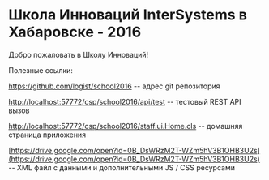 # Школа Инноваций InterSystems в Хабаровске - 2016

Добро пожаловать в Школу Инноваций!

Полезные ссылки: 

https://github.com/logist/school2016 -- адрес git репозитория

[http://localhost:57772/csp/school2016/api/test](http://localhost:57772/csp/school2016/api/test) -- тестовый REST API вызов

[http://localhost:57772/csp/school2016/staff.ui.Home.cls](http://localhost:57772/csp/school2016/staff.ui.Home.cls) -- домашняя страница приложения

[https://drive.google.com/open?id=0B_DsWRzM2T-WZm5hV3B1OHB3U2s](https://drive.google.com/open?id=0B_DsWRzM2T-WZm5hV3B1OHB3U2s) -- XML файл с данными и дополнительными JS / CSS ресурсами

